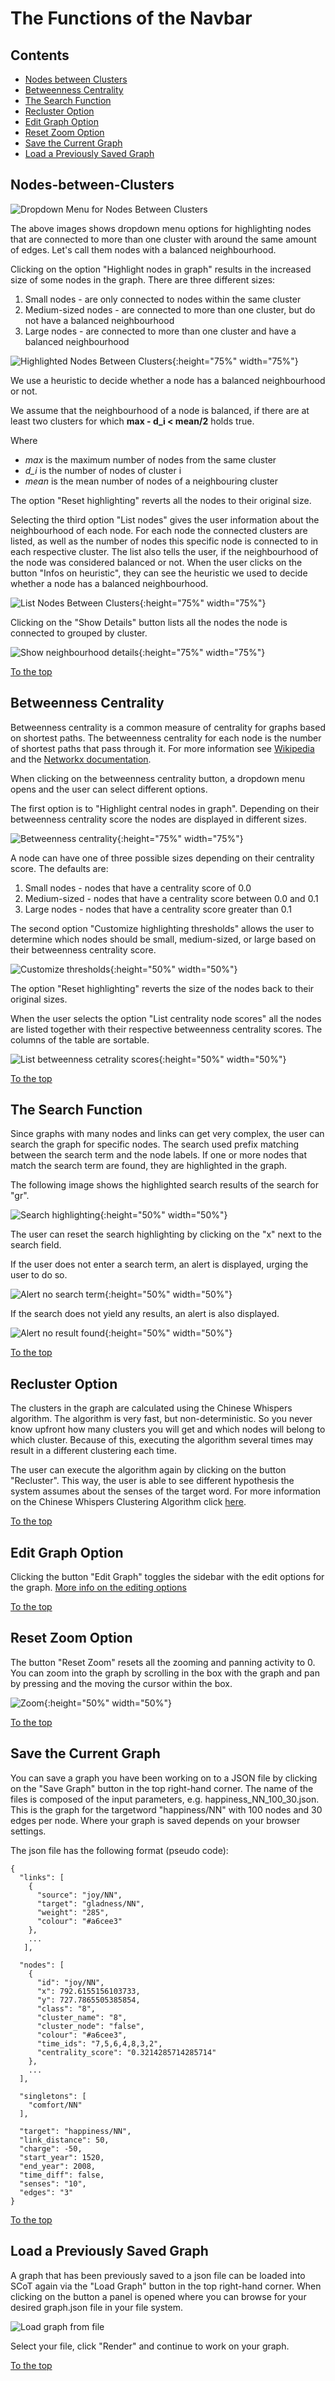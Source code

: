 # The Functions of the Navbar

## Contents

* [Nodes between Clusters](#nodes-between-nlusters)
* [Betweenness Centrality](#betweenness-centrality)
* [The Search Function](#the-search-function)
* [Recluster Option](#recluster-option)
* [Edit Graph Option](#edit-graph-option)
* [Reset Zoom Option](#reset-zoom-option)
* [Save the Current Graph](#save-the-current-graph)
* [Load a Previously Saved Graph](#load-a-previously-saved-graph)

## Nodes-between-Clusters

![Dropdown Menu for Nodes Between Clusters](./images/dropdown_nodes_between_clusters.png "Dropdown menu for showing nodes between clusters")

The above images shows dropdown menu options for highlighting nodes that are connected to more than one cluster with around the same amount of edges. Let's call them nodes with a balanced neighbourhood.

Clicking on the option "Highlight nodes in graph" results in the increased size of some nodes in the graph. There are three different sizes:

1. Small nodes - are only connected to nodes within the same cluster
2. Medium-sized nodes - are connected to more than one cluster, but do not have a balanced neighbourhood
3. Large nodes - are connected to more than one cluster and have a balanced neighbourhood

![Highlighted Nodes Between Clusters](./images/graph_highlighting_balanced_neighbourhood.png "Highlighted nodes between clusters"){:height="75%" width="75%"}

We use a heuristic to decide whether a node has a balanced neighbourhood or not.

We assume that the neighbourhood of a node is balanced, if there are at least two clusters for which
**max - d_i < mean/2** holds true.

Where

* *max* is the maximum number of nodes from the same cluster
* *d_i* is the number of nodes of cluster i
* *mean* is the mean number of nodes of a neighbouring cluster

The option "Reset highlighting" reverts all the nodes to their original size.

Selecting the third option "List nodes" gives the user information about the neighbourhood of each node. For each node the connected clusters are listed, as well as the number of nodes this specific node is connected to in each respective cluster. The list also tells the user, if the neighbourhood of the node was considered balanced or not. When the user clicks on the button "Infos on heuristic", they can see the heuristic we used to decide whether a node has a balanced neighbourhood.

![List Nodes Between Clusters](./images/list_balanced_nodes.png ){:height="75%" width="75%"}

Clicking on the "Show Details" button lists all the nodes the node is connected to grouped by cluster.

![Show neighbourhood details](./images/show_detailed_neighbourhood.png ){:height="75%" width="75%"}

[To the top](#the-functions-of-the-navbar)


## Betweenness Centrality

Betweenness centrality is a common measure of centrality for graphs based on shortest paths. The betweenness centrality for each node is the number of shortest paths that pass through it. For more information see [Wikipedia](https://en.wikipedia.org/wiki/Betweenness_centrality) and the [Networkx documentation](https://networkx.github.io/documentation/latest/reference/algorithms/generated/networkx.algorithms.centrality.betweenness_centrality.html#networkx.algorithms.centrality.betweenness_centrality).

When clicking on the betweenness centrality button, a dropdown menu opens and the user can select different options.

The first option is to "Highlight central nodes in graph". Depending on their betweenness centrality score the nodes are displayed in different sizes.

![Betweenness centrality](./images/betweenness_centrality_graph.png){:height="75%" width="75%"}

A node can have one of three possible sizes depending on their centrality score. The defaults are:

1. Small nodes - nodes that have a centrality score of 0.0
2. Medium-sized - nodes that have a centrality score between 0.0 and 0.1
3. Large nodes - nodes that have a centrality score greater than 0.1

The second option "Customize highlighting thresholds" allows the user to determine which nodes should be small, medium-sized, or large based on their betweenness centrality score.

![Customize thresholds](./images/customize_thresholds.png){:height="50%" width="50%"}

The option "Reset highlighting" reverts the size of the nodes back to their original sizes.

When the user selects the option "List centrality node scores" all the nodes are listed together with their respective betweenness centrality scores. The columns of the table are sortable.

![List betweenness cetrality scores](./images/list_betweenness_centrality.png){:height="50%" width="50%"}

[To the top](#the-functions-of-the-navbar)


## The Search Function

Since graphs with many nodes and links can get very complex, the user can search the graph for specific nodes. The search used prefix matching between the search term and the node labels. If one or more nodes that match the search term are found, they are highlighted in the graph.

The following image shows the highlighted search results of the search for "gr".

![Search highlighting](./images/search_gr.png){:height="50%" width="50%"}

The user can reset the search highlighting by clicking on the "x" next to the search field.

If the user does not enter a search term, an alert is displayed, urging the user to do so.

![Alert no search term](./images/alert_no_searchterm.png){:height="50%" width="50%"}

If the search does not yield any results, an alert is also displayed.

![Alert no result found](./images/alert_no_searchresult.png){:height="50%" width="50%"}

[To the top](#the-functions-of-the-navbar)


## Recluster Option

The clusters in the graph are calculated using the Chinese Whispers algorithm. The algorithm is very fast, but non-deterministic. So you never know upfront how many clusters you will get and which nodes will belong to which cluster. Because of this, executing the algorithm several times may result in a different clustering each time. 

The user can execute the algorithm again by clicking on the button "Recluster".
This way, the user is able to see different hypothesis the system assumes about the senses of the target word. For more information on the Chinese Whispers Clustering Algorithm click [here](http://delivery.acm.org/10.1145/1660000/1654774/p73-biemann.pdf?ip=77.20.250.85&id=1654774&acc=OPEN&key=4D4702B0C3E38B35%2E4D4702B0C3E38B35%2E4D4702B0C3E38B35%2E6D218144511F3437&__acm__=1568553032_2c17e0dabf68573cf049cc4c8c1491be).

[To the top](#the-functions-of-the-navbar)


## Edit Graph Option

Clicking the button "Edit Graph" toggles the sidebar with the edit options for the graph. [More info on the editing options](clusters.md)

[To the top](#the-functions-of-the-navbar)


## Reset Zoom Option

The button "Reset Zoom" resets all the zooming and panning activity to 0. You can zoom into the graph by scrolling in the box with the graph and pan by pressing and the moving the cursor within the box.

![Zoom](./images/zoom_in.png){:height="50%" width="50%"}

[To the top](#the-functions-of-the-navbar)


## Save the Current Graph
You can save a graph you have been working on to a JSON file by clicking on the "Save Graph" button in the top right-hand corner. The name of the files is composed of the input parameters, e.g. happiness_NN_100_30.json. This is the graph for the targetword "happiness/NN" with 100 nodes and 30 edges per node. Where your graph is saved depends on your browser settings.

The json file has the following format (pseudo code):
```
{
  "links": [
    {
      "source": "joy/NN",
      "target": "gladness/NN",
      "weight": "285",
      "colour": "#a6cee3"
    },
    ...
   ],

  "nodes": [
    {
      "id": "joy/NN",
      "x": 792.6155156103733,
      "y": 727.7865505385854,
      "class": "8",
      "cluster_name": "8",
      "cluster_node": "false",
      "colour": "#a6cee3",
      "time_ids": "7,5,6,4,8,3,2",
      "centrality_score": "0.3214285714285714"
    },
    ...
  ],

  "singletons": [
    "comfort/NN"
  ],

  "target": "happiness/NN",
  "link_distance": 50,
  "charge": -50,
  "start_year": 1520,
  "end_year": 2008,
  "time_diff": false,
  "senses": "10",
  "edges": "3"
}

```

[To the top](#the-functions-of-the-navbar)


## Load a Previously Saved Graph

A graph that has been previously saved to a json file can be loaded into SCoT again via the "Load Graph" button in the top right-hand corner. When clicking on the button a panel is opened where you can browse for your desired graph.json file in your file system.

![Load graph from file](./images/load_graph.png)

Select your file, click "Render" and continue to work on your graph.

[To the top](#the-functions-of-the-navbar)